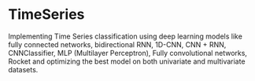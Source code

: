 # TimeSeries

Implementing Time Series classification using deep learning models like
fully connected networks, bidirectional RNN, 1D-CNN, CNN + RNN,
CNNClassifier, MLP (Multilayer Perceptron), Fully convolutional networks, Rocket
and optimizing the best model on both univariate and multivariate
datasets.

